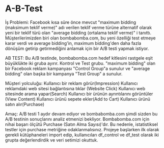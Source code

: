 # A-B-Test
İş Problemi:
Facebook kısa süre önce mevcut "maximum bidding (maksimum teklif verme)" adı verilen teklif verme türüne alternatif olarak yeni bir teklif türü olan "average bidding (ortalama teklif verme)" i tanıttı. Müşterilerimizden biri olan bombabomba.com, bu yeni özelliği test etmeye karar verdi ve average bidding'in, maximum bidding'den daha fazla dönüşüm getirip getirmediğini anlamak için bir A/B testi yapmak istiyor.

AB TEST:
Bu A/B testinde, bombabomba.com hedef kitlesini rastgele eşit büyüklükte iki gruba ayırır. Kontrol ve Test grubu. "maximum bidding" olan bir Facebook reklam kampanyası "Control Group"a sunulur ve "average bidding" olan başka bir kampanya "Test Group" a sunulur.

Müşteri yolculuğu:
Kullanıcı bir reklam görür(Impression)
Kullanıcı reklamdaki web sitesi bağlantısına tıklar (Website Click)
Kullanıcı web sitesinde arama yapar(Search)
Kullanıcı bir ürünün ayrıntılarını görüntüler (View Content)
Kullanıcı ürünü sepete ekler(Add to Cart)
Kullanıcı ürünü satın alır(Purchase)

Amaç:
A/B testi 1 aydır devam ediyor ve bombabomba.com şimdi sizden bu A/B testinin sonuçlarını analiz etmenizi bekliyor. Bombabomba.com için nihai başarı ölçütü Purchase (Satın Alma Sayısı)'dır. Bu nedenle, istatistiksel testler için purchase metriğine odaklanmalısınız.
Projeye başlarken ilk olarak gerekli kütüphaneleri import edip, kullanıcıları df_control ve df_test olarak iki grupta değerlendirdik ve veri setimizi okuttuk.
